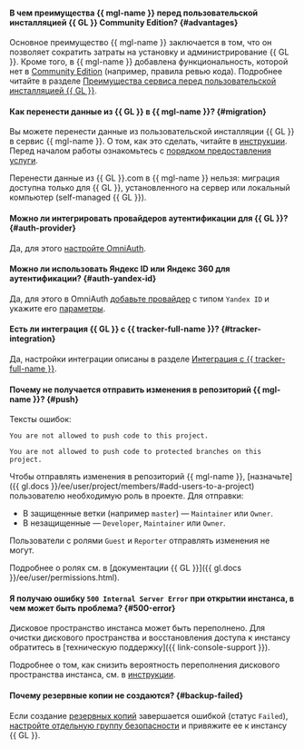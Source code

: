 #### В чем преимущества {{ mgl-name }} перед пользовательской инсталляцией {{ GL }} Community Edition? {#advantages}

Основное преимущество {{ mgl-name }} заключается в том, что он позволяет сократить затраты на установку и администрирование {{ GL }}. Кроме того, в {{ mgl-name }} добавлена функциональность, которой нет в [Community Edition](https://about.gitlab.com/install/ce-or-ee/) (например, правила ревью кода). Подробнее читайте в разделе [Преимущества сервиса перед пользовательской инсталляцией {{ GL }}](../../managed-gitlab/concepts/managed-gitlab-vs-custom-installation.md).

#### Как перенести данные из {{ GL }} в {{ mgl-name }}? {#migration}

Вы можете перенести данные из пользовательской инсталляции {{ GL }} в сервис {{ mgl-name }}. О том, как это сделать, читайте в [инструкции](../../managed-gitlab/operations/instance/migration.md). Перед началом работы ознакомьтесь с [порядком предоставления услуги](../../managed-gitlab/concepts/migration.md).

Перенести данные из {{ GL }}.com в {{ mgl-name }} нельзя: миграция доступна только для {{ GL }}, установленного на сервер или локальный компьютер (self-managed {{ GL }}).

#### Можно ли интегрировать провайдеров аутентификации для {{ GL }}? {#auth-provider}

Да, для этого [настройте OmniAuth](../../managed-gitlab/operations/omniauth.md).

#### Можно ли использовать Яндекс ID или Яндекс 360 для аутентификации? {#auth-yandex-id}

Да, для этого в OmniAuth [добавьте провайдер](../../managed-gitlab/operations/omniauth.md#add-provider) с типом `Yandex ID` и укажите его [параметры](../../managed-gitlab/operations/omniauth.md#yandex-id).

#### Есть ли интеграция {{ GL }} с {{ tracker-full-name }}? {#tracker-integration}

Да, настройки интеграции описаны в разделе [Интеграция с {{ tracker-full-name }}](../../tracker/user/gitlab.md).

#### Почему не получается отправить изменения в репозиторий {{ mgl-name }}? {#push}

Тексты ошибок:

```text
You are not allowed to push code to this project.
```

```text
You are not allowed to push code to protected branches on this project.
```

Чтобы отправлять изменения в репозиторий {{ mgl-name }}, [назначьте]({{ gl.docs }}/ee/user/project/members/#add-users-to-a-project) пользователю необходимую роль в проекте. Для отправки:

* В защищенные ветки (например `master`) — `Maintainer` или `Owner`.
* В незащищенные — `Developer`, `Maintainer` или `Owner`.

Пользователи с ролями `Guest` и `Reporter` отправлять изменения не могут.

Подробнее о ролях см. в [документации {{ GL }}]({{ gl.docs }}/ee/user/permissions.html).

#### Я получаю ошибку `500 Internal Server Error` при открытии инстанса, в чем может быть проблема? {#500-error}

Дисковое пространство инстанса может быть переполнено. Для очистки дискового пространства и восстановления доступа к инстансу обратитесь в [техническую поддержку]({{ link-console-support }}).

Подробнее о том, как снизить вероятность переполнения дискового пространства инстанса, см. в [инструкции](../../managed-gitlab/operations/instance/clean-up-disk-space.md).

#### Почему резервные копии не создаются? {#backup-failed}

Если создание [резервных копий](../../managed-gitlab/concepts/backup.md) завершается ошибкой (статус `Failed`), [настройте отдельную группу безопасности](../../managed-gitlab/operations/configure-security-group.md) и привяжите ее к инстансу {{ GL }}.
